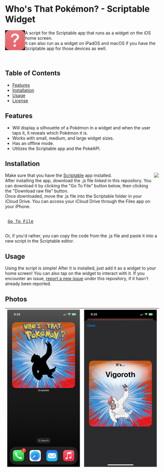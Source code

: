 # Who's That Pokémon? - Scriptable Widget

<img align="left" height="65vw" src="./example_images/icon.png">

A script for the Scriptable app that runs as a widget on the iOS home screen.  
It can also run as a widget on iPadOS and macOS if you have the Scriptable app for those devices as well.

</br>

## Table of Contents

- [Features](#features)
- [Installation](#installation)
- [Usage](#usage)
- [License](#license)

## Features

- Will display a silhouette of a Pokémon in a widget and when the user taps it, it reveals which Pokémon it is.
- Works with small, medium, and large widget sizes.
- Has an offline mode.
- Utilizes the Scriptable app and the PokéAPI.

## Installation
<a href="https://apps.apple.com/us/app/scriptable/id1405459188">
<img align="right" height="90vw" src="https://i.imgur.com/RX04Jqh.png">
</a>


Make sure that you have the [Scriptable](https://apps.apple.com/us/app/scriptable/id1405459188) app installed.  
After installing the app, download the .js file linked in this repository. You can download it by clicking the "Go To File" button below, then clicking the "Download raw file" button.  
Once downloaded, move the .js file into the Scriptable folder in your iCloud Drive. You can access your iCloud Drive through the Files app on your iPhone.

<kbd> <br> [Go To File](./Who's%20That%20Pokémon%3F.js) <br> </kbd>

Or, if you'd rather, you can copy the code from the .js file and paste it into a new script in the Scriptable editor.

## Usage

Using the script is simple! After it is installed, just add it as a widget to your home screen! You can also tap on the widget to interact with it.
If you encounter an issue, [report a new issue](../../issues) under this repository, if it hasn't already been reported.

## Photos

| ![](./example_images/1.png) | ![](./example_images/2.png) |
|:---:|:---:|
